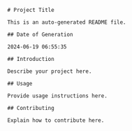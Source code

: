 
    # Project Title

    This is an auto-generated README file.

    ## Date of Generation

    2024-06-19 06:55:35

    ## Introduction

    Describe your project here.

    ## Usage

    Provide usage instructions here.

    ## Contributing

    Explain how to contribute here.
    